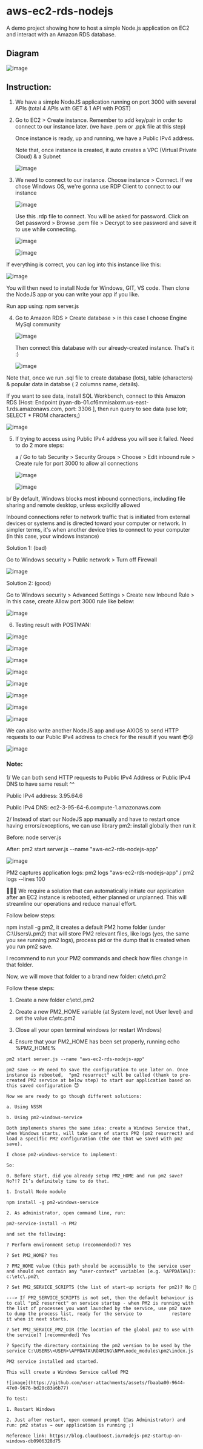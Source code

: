 # aws-ec2-rds-nodejs
A demo project showing how to host a simple Node.js application on EC2 and interact with an Amazon RDS database.

## Diagram

![image](https://github.com/user-attachments/assets/409bb36e-dd55-4ac0-9df4-f71bcfba94d3)


## Instruction:

1. We have a simple NodeJS application running on port 3000 with several APIs (total 4 APIs with GET & 1 API with POST)


2. Go to EC2 > Create instance. Remember to add key/pair in order to connect to our instance later. (we have .pem or .ppk file at this step)
  
   Once instance is ready, up and running, we have a Public IPv4 address.

   Note that, once instance is created, it auto creates a VPC (Virtual Private Cloud) & a Subnet
   
   ![image](https://github.com/user-attachments/assets/b0d19f60-6156-4ceb-8beb-401364a57e77)


3. We need to connect to our instance. Choose instance > Connect. If we chose Windows OS, we're gonna use RDP Client to connect to our instance

   ![image](https://github.com/user-attachments/assets/4afffea1-6e5c-40a0-b4f8-49ce4bf34d0e)

   Use this .rdp file to connect. You will be asked for password. Click on Get password > Browse .pem file > Decrypt to see password and save it to use while connecting.
   
   ![image](https://github.com/user-attachments/assets/5d8c5952-fc89-46af-9861-8a24ada02069)

   ![image](https://github.com/user-attachments/assets/6a9ee162-1383-4b3d-9e9e-58932d7dac58)

  If everything is correct, you can log into this instance like this:

  ![image](https://github.com/user-attachments/assets/8a14b115-6c36-4c70-8015-1f6e41d25397)

  You will then need to install Node for Windows, GIT, VS code. Then clone the NodeJS app or you can write your app if you like.

  Run app using: npm server.js


4. Go to Amazon RDS > Create database > in this case I choose Engine MySql community

   ![image](https://github.com/user-attachments/assets/a8123256-e41e-4377-9525-0c5e1928c536)

   Then connect this database with our already-created instance. That's it :)

   ![image](https://github.com/user-attachments/assets/0ba4a1cd-7ed6-4e86-8669-5227aead452b)

  Note that, once we run .sql file to create database (lots), table (characters) & popular data in databse ( 2 columns name, details). 
  
  If you want to see data, install SQL Workbench, connect to this Amazon RDS (Host: Endpoint (ryan-db-01.cf6mmisaixrm.us-east-1.rds.amazonaws.com, port: 3306 ], then run query to see data (use lotr; SELECT * FROM characters;)

  ![image](https://github.com/user-attachments/assets/4d1b47d8-4163-4504-9ab5-2c5a45dbaeab)

  
5. If trying to access using Public IPv4 address you will see it failed. Need to do 2 more steps:

   a / Go to tab Security > Security Groups > Choose > Edit inbound rule > Create rule for port 3000 to allow all connections

   ![image](https://github.com/user-attachments/assets/8bf3493d-8da3-4721-87ea-a8512cac26d6)

   ![image](https://github.com/user-attachments/assets/7aebfa23-6171-42e6-aebf-41a046cc6447)

  b/ By default, Windows blocks most inbound connections, including file sharing and remote desktop, unless explicitly allowed

  Inbound connections refer to network traffic that is initiated from external devices or systems and is directed toward your computer or network. In simpler terms, it's when another device tries to connect to your computer (in this case, your windows instance)

  Solution 1: (bad)

  Go to Windows security > Public network > Turn off Firewall

  ![image](https://github.com/user-attachments/assets/5df3b3e5-7d22-4a69-a5f2-37ec2437619a)

  Solution 2: (good)

   Go to Windows security > Advanced Settings > Create new Inbound Rule > In this case, create Allow port 3000 rule like below:

   ![image](https://github.com/user-attachments/assets/893eddb1-90b4-44b8-8bc3-a4ea37af85b5)


6. Testing result with POSTMAN:

![image](https://github.com/user-attachments/assets/30337e52-f612-4801-a28b-8cc3cbb340aa)

![image](https://github.com/user-attachments/assets/a7cde774-5513-4566-98d5-36cc31222703)

![image](https://github.com/user-attachments/assets/51b05ad2-6309-4db1-bb40-78cfb3f7bf6a)

![image](https://github.com/user-attachments/assets/634e5c0a-a462-46d8-af35-ebd3557e46be)

![image](https://github.com/user-attachments/assets/680c452c-4880-45a8-893c-ad9ee06ce429)

![image](https://github.com/user-attachments/assets/b6d6df54-1023-49bb-b06e-5f85f258ed24)

![image](https://github.com/user-attachments/assets/d979e15d-4bd5-410c-bbb3-9e4e27c540fc)

![image](https://github.com/user-attachments/assets/aef79fd3-abc4-4472-9dc6-6845a60b3b70)

We can also write another NodeJS app and use AXIOS to send HTTP requests to our Public IPv4 address to check for the result if you want 😎😗

![image](https://github.com/user-attachments/assets/a8559094-f5a2-4281-a889-4b5892e65f02)

### Note: 

1/ We can both send HTTP requests to Public IPv4 Address or Public IPv4 DNS to have same result ^^

   Public IPv4 address: 3.95.64.6

   Public IPv4 DNS: ec2-3-95-64-6.compute-1.amazonaws.com

2/ Instead of start our NodeJS app manually and have to restart once having errors/exceptions, we can use library pm2: install globally then run it

   Before: node server.js

   After: pm2 start server.js --name "aws-ec2-rds-nodejs-app"

   ![image](https://github.com/user-attachments/assets/c6aa1315-1c2c-407d-b5b3-458be31e7214)

   PM2 captures application logs: pm2 logs "aws-ec2-rds-nodejs-app" / pm2 logs --lines 100

🔴🔴🔴 We require a solution that can automatically initiate our application after an EC2 instance is rebooted, either planned or unplanned. This will streamline our operations and reduce manual effort.

   Follow below steps: 
   
   npm install -g pm2, it creates a default PM2 home folder (under C:\Users\\<username>\\.pm2) that will store PM2 relevant files, like logs (yes, the same you see running pm2 logs), process pid or the dump that is created when you run pm2 save. 
   
   I recommend to run your PM2 commands and check how files change in that folder.

   Now, we will move that folder to a brand new folder: c:\etc\\.pm2
  
   Follow these steps:
   
   1. Create a new folder c:\etc\\.pm2
   
   2. Create a new PM2_HOME variable (at System level, not User level) and set the value c:\etc\.pm2
   
   3. Close all your open terminal windows (or restart Windows)
   
   4. Ensure that your PM2_HOME has been set properly, running echo %PM2_HOME%
 
    pm2 start server.js --name "aws-ec2-rds-nodejs-app"
    
    pm2 save -> We need to save the configuration to use later on. Once instance is rebooted,  "pm2 resurrect" will be called (thank to pre-created PM2 service at below step) to start our application based on this saved configuration 😈

    Now we are ready to go though different solutions:
    
    a. Using NSSM
    
    b. Using pm2-windows-service
    
    Both implements shares the same idea: create a Windows Service that, when Windows starts, will take care of starts PM2 (pm2 resurrect) and load a specific PM2 configuration (the one that we saved with pm2 save).

    I chose pm2-windows-service to implement:

    So:
    
    0. Before start, did you already setup PM2_HOME and run pm2 save? No?!? It’s definitely time to do that.
    
    1. Install Node module
    
    npm install -g pm2-windows-service
    
    2. As administrator, open command line, run:
    
    pm2-service-install -n PM2
    
    and set the following:
    
    ? Perform environment setup (recommended)? Yes
    
    ? Set PM2_HOME? Yes
    
    ? PM2_HOME value (this path should be accessible to the service user and should not contain any “user-context” variables [e.g. %APPDATA%]): c:\etc\.pm2\
    
    ? Set PM2_SERVICE_SCRIPTS (the list of start-up scripts for pm2)? No 👿 
    
    ---> If PM2_SERVICE_SCRIPTS is not set, then the default behaviour is to call "pm2 resurrect" on service startup - when PM2 is running with the list of processes you want launched by the service, use pm2 save to dump the process list, ready for the service to           restore it when it next starts.
    
    ? Set PM2_SERVICE_PM2_DIR (the location of the global pm2 to use with the service)? [recommended] Yes
    
    ? Specify the directory containing the pm2 version to be used by the service C:\USERS\<USER>\APPDATA\ROAMING\NPM\node_modules\pm2\index.js
    
    PM2 service installed and started.
    
    This will create a Windows Service called PM2

    ![image](https://github.com/user-attachments/assets/fbaaba00-9644-47e0-9676-bd20c83a6b77)

    To test:
    
    1. Restart Windows
    
    2. Just after restart, open command prompt (🔴as Administrator) and run: pm2 status → our application is running ;)
    
    Reference link: https://blog.cloudboost.io/nodejs-pm2-startup-on-windows-db0906328d75
